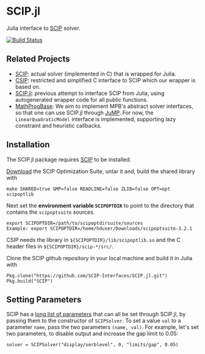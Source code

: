 # SCIP.jl
Julia interface to [SCIP](http://scip.zib.de) solver.

[![Build Status](https://travis-ci.org/SCIP-Interfaces/SCIP.jl.svg?branch=master)](https://travis-ci.org/SCIP-Interfaces/SCIP.jl)

## Related Projects

- [SCIP](http://scip.zib.de): actual solver (implemented in C) that is wrapped
  for Julia.
- [CSIP](https://github.com/SCIP-Interfaces/CSIP): restricted and simplified C
  interface to SCIP which our wrapper is based on.
- [SCIP.jl](https://github.com/ryanjoneil/SCIP.jl): previous attempt to
  interface SCIP from Julia, using autogenerated wrapper code for all public
  functions.
- [MathProgBase](https://github.com/JuliaOpt/MathProgBase.jl): We aim to
  implement MPB's abstract solver interfaces, so that one can use SCIP.jl
  through [JuMP](https://github.com/JuliaOpt/JuMP.jl). For now, the
  `LinearQuadraticModel` interface is implemented, supporting lazy constraint
  and heuristic callbacks.

## Installation

The SCIP.jl package requires [SCIP](http://scip.zib.de/) to be installed.

[Download](http://scip.zib.de/download.php?fname=scipoptsuite-3.2.1.tgz) the
SCIP Optimization Suite, untar it and, build the shared library with

```
make SHARED=true GMP=false READLINE=false ZLIB=false OPT=opt scipoptlib
```

Next set the **environment variable `SCIPOPTDIR`** to point to the directory that contains the `scipoptsuite` sources. 

```
export SCIPOPTDIR=/path/to/scipoptdirsuite/sources
Example: export SCIPOPTDIR=/home/hduser/Downloads/scipoptsuite-3.2.1
```
CSIP needs the library in `${SCIPOPTDIR}/lib/scipoptlib.so` and the C header files in `${SCIPOPTDIR}/scip-*/src/`.

Clone the SCIP github repository in your local machine and build it in Julia with

```
Pkg.clone("https://github.com/SCIP-Interfaces/SCIP.jl.git")
Pkg.build("SCIP")
```

## Setting Parameters

SCIP has a [long list of parameters](http://scip.zib.de/doc/html/PARAMETERS.php)
that can all be set through SCIP.jl, by passing them to the constructor of
`SCIPSolver`. To set a value `val` to a parameter `name`, pass the two
parameters `(name, val)`. For example, let's set two parameters, to disable
output and increase the gap limit to 0.05:
```
solver = SCIPSolver("display/verblevel", 0, "limits/gap", 0.05)
```
